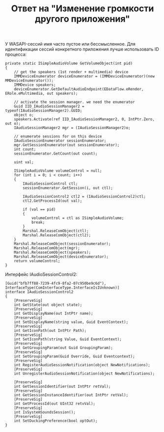 ﻿---
title: "Ответ на \"Изменение громкости другого приложения\""
se.owner.user_id: 240512
se.owner.display_name: "MSDN.WhiteKnight"
se.owner.link: "https://ru.stackoverflow.com/users/240512/msdn-whiteknight"
se.answer_id: 903387
se.question_id: 862954
se.post_type: answer
se.is_accepted: True
---
<p>У WASAPI-сессий имя часто пустое или бессмысленное. Для идентификации сессий конкретного приложения лучше использовать ID процесса:</p>

<pre><code>private static ISimpleAudioVolume GetVolumeObject(int pid)
{
    // get the speakers (1st render + multimedia) device
    IMMDeviceEnumerator deviceEnumerator = (IMMDeviceEnumerator)(new MMDeviceEnumerator());
    IMMDevice speakers;
    deviceEnumerator.GetDefaultAudioEndpoint(EDataFlow.eRender, ERole.eMultimedia, out speakers);

    // activate the session manager. we need the enumerator
    Guid IID_IAudioSessionManager2 = typeof(IAudioSessionManager2).GUID;
    object o;
    speakers.Activate(ref IID_IAudioSessionManager2, 0, IntPtr.Zero, out o);
    IAudioSessionManager2 mgr = (IAudioSessionManager2)o;

    // enumerate sessions for on this device
    IAudioSessionEnumerator sessionEnumerator;
    mgr.GetSessionEnumerator(out sessionEnumerator);
    int count;
    sessionEnumerator.GetCount(out count);

    uint val;

    ISimpleAudioVolume volumeControl = null;
    for (int i = 0; i &lt; count; i++)
    {
        IAudioSessionControl ctl;
        sessionEnumerator.GetSession(i, out ctl);

        IAudioSessionControl2 ctl2 = (IAudioSessionControl2)ctl;
        ctl2.GetProcessId(out val);

        if (val == pid)
        {
            volumeControl = ctl as ISimpleAudioVolume;
            break;
        }
        Marshal.ReleaseComObject(ctl);
        Marshal.ReleaseComObject(ctl2);
    }
    Marshal.ReleaseComObject(sessionEnumerator);
    Marshal.ReleaseComObject(mgr);
    Marshal.ReleaseComObject(speakers);
    Marshal.ReleaseComObject(deviceEnumerator);
    return volumeControl;
}
</code></pre>

<p>Интерфейс IAudioSessionControl2:</p>

<pre><code>[Guid("bfb7ff88-7239-4fc9-8fa2-07c950be9c6d"),
InterfaceType(ComInterfaceType.InterfaceIsIUnknown)]
interface IAudioSessionControl2
{
    [PreserveSig]
    int GetState(out object state);
    [PreserveSig]
    int GetDisplayName(out IntPtr name);
    [PreserveSig]
    int SetDisplayName(string value, Guid EventContext);
    [PreserveSig]
    int GetIconPath(out IntPtr Path);
    [PreserveSig]
    int SetIconPath(string Value, Guid EventContext);
    [PreserveSig]
    int GetGroupingParam(out Guid GroupingParam);
    [PreserveSig]
    int SetGroupingParam(Guid Override, Guid Eventcontext);
    [PreserveSig]
    int RegisterAudioSessionNotification(object NewNotifications);
    [PreserveSig]
    int UnregisterAudioSessionNotification(object NewNotifications);

    [PreserveSig]
    int GetSessionIdentifier(out IntPtr retVal);
    [PreserveSig]
    int GetSessionInstanceIdentifier(out IntPtr retVal);
    [PreserveSig]
    int GetProcessId(out UInt32 retvVal);
    [PreserveSig]
    int IsSystemSoundsSession();
    [PreserveSig]
    int SetDuckingPreference(bool optOut);
}
</code></pre>
